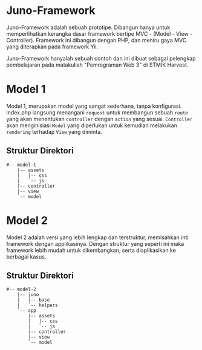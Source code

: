 # Juno-Framework

Juno-Framework adalah sebuah prototipe. Dibangun hanya untuk memperlihatkan kerangka dasar framework bertipe
MVC - (Model - View - Controller). Framework ini dibangun dengan PHP, dan meniru gaya MVC yang diterapkan pada
framework Yii. 

Juno-Framework hanyalah sebuah contoh dan ini dibuat sebagai pelengkap pembelajaran pada matakuliah "Pemrograman Web 3"
di STMIK Harvest.

# Model 1

Model 1, merupakan model yang sangat sederhana, tanpa konfigurasi. index.php langsung menangani `request` untuk
membangun sebuah `route` yang akan menentukan `controller` dengan `action` yang sesuai. `Controller` akan menginisiasi
`Model` yang diperlukan untuk kemudian melakukan `rendering` terhadap `View` yang diminta.

## Struktur Direktori

```
#-- model-1
    |-- assets
    |   |-- css
    |   `-- js
    |-- controller
    |-- view
    `-- model
```

# Model 2

Model 2 adalah versi yang lebih lengkap dan terstruktur, memisahkan inti framework dengan applikasinya.
Dengan struktur yang seperti ini maka framework lebih mudah untuk dikembangkan, serta diaplikasikan 
ke berbagai kasus.

## Struktur Direktori

```
#-- model-2
    |-- juno
    |   |-- base
    |   `-- helpers
    `-- app    
        |-- assets
        |   |-- css
        |   `-- js
        |-- controller
        |-- view
        `-- model
```
